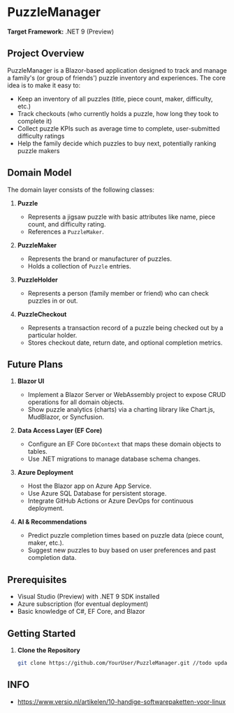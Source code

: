 ﻿# PuzzleManager

**Target Framework:** .NET 9 (Preview)

## Project Overview

PuzzleManager is a Blazor-based application designed to track and manage a family's (or group of friends') puzzle inventory and experiences. The core idea is to make it easy to:

- Keep an inventory of all puzzles (title, piece count, maker, difficulty, etc.)
- Track checkouts (who currently holds a puzzle, how long they took to complete it)
- Collect puzzle KPIs such as average time to complete, user-submitted difficulty ratings
- Help the family decide which puzzles to buy next, potentially ranking puzzle makers

## Domain Model

The domain layer consists of the following classes:

1. **Puzzle**
   - Represents a jigsaw puzzle with basic attributes like name, piece count, and difficulty rating.
   - References a `PuzzleMaker`.

2. **PuzzleMaker**
   - Represents the brand or manufacturer of puzzles.
   - Holds a collection of `Puzzle` entries.

3. **PuzzleHolder**
   - Represents a person (family member or friend) who can check puzzles in or out.

4. **PuzzleCheckout**
   - Represents a transaction record of a puzzle being checked out by a particular holder.
   - Stores checkout date, return date, and optional completion metrics.

## Future Plans

1. **Blazor UI**  
   - Implement a Blazor Server or WebAssembly project to expose CRUD operations for all domain objects.
   - Show puzzle analytics (charts) via a charting library like Chart.js, MudBlazor, or Syncfusion.

2. **Data Access Layer (EF Core)**  
   - Configure an EF Core `DbContext` that maps these domain objects to tables.
   - Use .NET migrations to manage database schema changes.

3. **Azure Deployment**  
   - Host the Blazor app on Azure App Service.
   - Use Azure SQL Database for persistent storage.
   - Integrate GitHub Actions or Azure DevOps for continuous deployment.

4. **AI & Recommendations**  
   - Predict puzzle completion times based on puzzle data (piece count, maker, etc.).
   - Suggest new puzzles to buy based on user preferences and past completion data.

## Prerequisites

- Visual Studio (Preview) with .NET 9 SDK installed
- Azure subscription (for eventual deployment)
- Basic knowledge of C#, EF Core, and Blazor

## Getting Started

1. **Clone the Repository**  
   ```bash
   git clone https://github.com/YourUser/PuzzleManager.git //todo update
   ```

## INFO

- https://www.versio.nl/artikelen/10-handige-softwarepaketten-voor-linux
